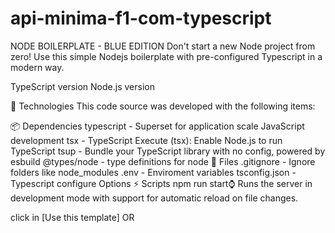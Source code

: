 # api-minima-f1-com-typescript

NODE BOILERPLATE - BLUE EDITION
Don't start a new Node project from zero!
Use this simple Nodejs boilerplate with pre-configured Typescript in a modern way.


TypeScript version Node.js version

🚀 Technologies
This code source was developed with the following items:

📦 Dependencies
typescript - Superset for application scale JavaScript development
tsx - TypeScript Execute (tsx): Enable Node.js to run TypeScript
tsup - Bundle your TypeScript library with no config, powered by esbuild
@types/node - type definitions for node
📄 Files
.gitignore - Ignore folders like node_modules
.env - Enviroment variables
tsconfig.json - Typescript configure Options
⚡ Scripts
npm run start:watch: Runs the server in development mode with support for automatic reload on file changes.

click in [Use this template] OR

